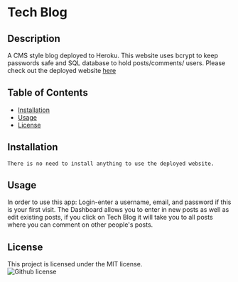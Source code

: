 # Tech Blog
  ## Description

  A CMS style blog deployed to Heroku. This website uses bcrypt to keep passwords safe and SQL database to hold posts/comments/ users. Please check out the deployed website [here]( https://tech-blog-fdd.herokuapp.com/dashboard/)
  



  ## Table of Contents

  * [Installation](#installation)</br>
  * [Usage](#usage)</br>
  * [License](#license)</br>

  ## Installation
    There is no need to install anything to use the deployed website.

  ## Usage
  In order to use this app:
  Login-enter a username, email, and password if this is your first visit. The Dashboard allows you to enter in new posts as well as edit existing posts, if you click on Tech Blog it will take you to all posts where you can comment on other people's posts.

  ## License
  This project is licensed under the MIT license.</br>
  ![Github license](https://img.shields.io/badge/license-MIT-blue.svg)